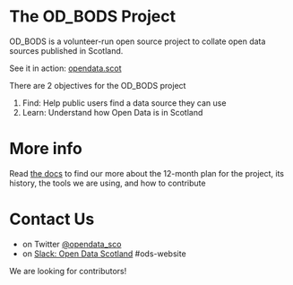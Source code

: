 # The OD_BODS Project
OD_BODS is a volunteer-run open source project to collate open data sources published in Scotland. 

See it in action: [opendata.scot](https://opendata.scot/)


There are 2 objectives for the OD_BODS project
1. Find: Help public users find a data source they can use
2. Learn: Understand how Open Data is in Scotland


# More info
Read [the docs](https://docs.opendata.scot/) to find our more about the 12-month plan for the project, its history, the tools we are using, and how to contribute

# Contact Us
* on Twitter [@opendata_sco](https://twitter.com/opendata_sco) 
* on [Slack: Open Data Scotland](https://join.slack.com/t/opendatascotland/shared_invite/zt-yfcc64tg-xIF1cOxkWbKZqI8ZBPzkGg) #ods-website

We are looking for contributors!
